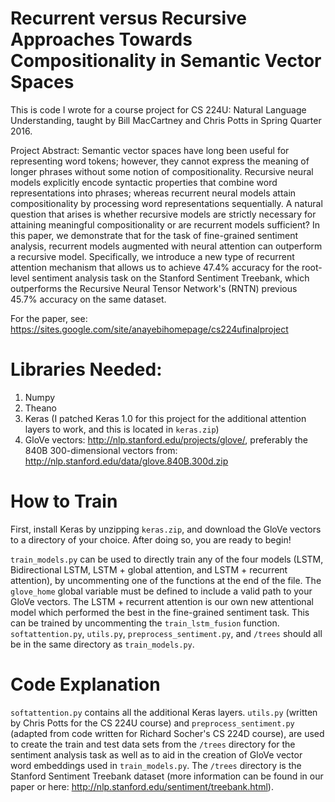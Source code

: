 # Recurrent versus Recursive Approaches Towards Compositionality in Semantic Vector Spaces
This is code I wrote for a course project for CS 224U: Natural Language Understanding, taught by Bill MacCartney and Chris Potts in Spring Quarter 2016.

Project Abstract: Semantic vector spaces have long been useful for representing word tokens; however, they cannot express the meaning of longer phrases without some notion of compositionality. Recursive neural models explicitly encode syntactic properties that combine word representations into phrases; whereas recurrent neural models attain compositionality by processing word representations sequentially. A natural question that arises is whether recursive models are strictly necessary for attaining meaningful compositionality or are recurrent models sufficient? In this paper, we demonstrate that for the task of fine-grained sentiment analysis, recurrent models augmented with neural attention can outperform a recursive model. Specifically, we introduce a new type of recurrent attention mechanism that allows us to achieve 47.4% accuracy for the root-level sentiment analysis task on the Stanford Sentiment Treebank, which outperforms the Recursive Neural Tensor Network's (RNTN) previous 45.7% accuracy on the same dataset.

For the paper, see: https://sites.google.com/site/anayebihomepage/cs224ufinalproject

# Libraries Needed:

1. Numpy
2. Theano
3. Keras (I patched Keras 1.0 for this project for the additional attention layers to work, and this is located in `keras.zip`)
4. GloVe vectors: http://nlp.stanford.edu/projects/glove/, preferably the 840B 300-dimensional vectors from: http://nlp.stanford.edu/data/glove.840B.300d.zip

# How to Train

First, install Keras by unzipping `keras.zip`, and download the GloVe vectors to a directory of your choice. After doing so, you are ready to begin!

`train_models.py` can be used to directly train any of the four models (LSTM, Bidirectional LSTM, LSTM + global attention, and LSTM + recurrent attention), by uncommenting one of the functions at the end of the file. The `glove_home` global variable must be defined to include a valid path to your GloVe vectors. The LSTM + recurrent attention is our own new attentional model which performed the best in the fine-grained sentiment task. This can be trained by uncommenting the `train_lstm_fusion` function. `softattention.py`, `utils.py`, `preprocess_sentiment.py`, and `/trees` should all be in the same directory as `train_models.py`.

# Code Explanation

`softattention.py` contains all the additional Keras layers. `utils.py` (written by Chris Potts for the CS 224U course) and `preprocess_sentiment.py` (adapted from code written for Richard Socher's CS 224D course), are used to create the train and test data sets from the `/trees` directory for the sentiment analysis task as well as to aid in the creation of GloVe vector word embeddings used in `train_models.py`. The `/trees` directory is the Stanford Sentiment Treebank dataset (more information can be found in our paper or here: http://nlp.stanford.edu/sentiment/treebank.html).

